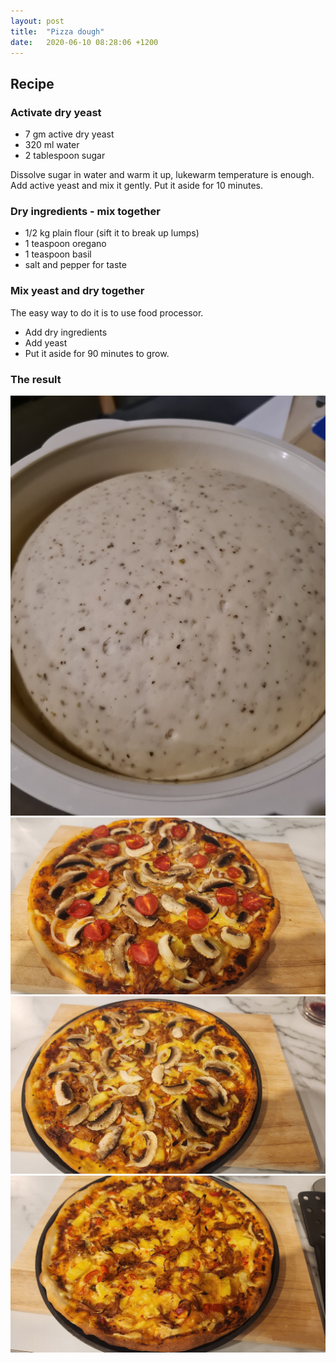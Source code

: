 ```yaml
---
layout: post
title:  "Pizza dough"
date:   2020-06-10 08:28:06 +1200
---
```


## Recipe

### Activate dry yeast
- 7 gm active dry yeast
- 320 ml water
- 2 tablespoon sugar

Dissolve sugar in water and warm it up, lukewarm temperature is enough. Add active yeast and mix it gently. Put it aside for 10 minutes.

### Dry ingredients - mix together
- 1/2 kg plain flour (sift it to break up lumps)
- 1 teaspoon oregano
- 1 teaspoon basil
- salt and pepper for taste

### Mix yeast and dry together
The easy way to do it is to use food processor.
- Add dry ingredients
- Add yeast
- Put it aside for 90 minutes to grow.

### The result
![](/img/pizza-dough.jpg)
![](/img/pizza-1.jpg)
![](/img/pizza-2.jpg)
![](/img/pizza-3.jpg)
